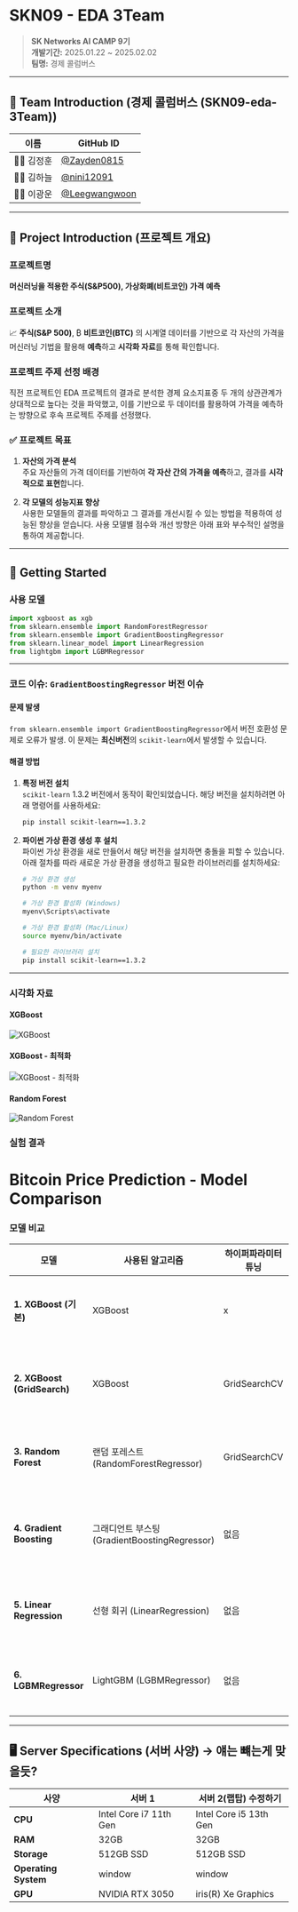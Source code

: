 # SKN09 - EDA 3Team

> **SK Networks AI CAMP 9기**  
> **개발기간:** 2025.01.22 ~ 2025.02.02  
> **팀명:** 경제 콜럼버스  

---

## 📢 Team Introduction (**경제 콜럼버스 (SKN09-eda-3Team)**)
| 이름      | GitHub ID                          |
|-----------|------------------------------------|
| 🧑‍💻 김정훈  | [@Zayden0815](https://github.com/Zayden0815) |
| 👩‍💻 김하늘  | [@nini12091](https://github.com/nini12091)        |
| 👩‍💻 이광운  | [@Leegwangwoon](https://github.com/Leegwangwoon)          |

---

## 🎯 Project Introduction (프로젝트 개요)

### 프로젝트명
**머신러닝을 적용한 주식(S&P500), 가상화폐(비트코인) 가격 예측**

### 프로젝트 소개
📈 **주식(S&P 500)**, ₿ **비트코인(BTC)** 의 시계열 데이터를 기반으로 각 자산의 가격을 머신러닝 기법을 활용해 **예측**하고 **시각화 자료**를 통해 확인합니다.

### 프로젝트 주제 선정 배경
직전 프로젝트인 EDA 프로젝트의 결과로 분석한 경제 요소지표중 두 개의 상관관계가 상대적으로 높다는 것을 파악했고, 이를 기반으로 두 데이터를 활용하여 가격을 예측하는 방향으로 후속 프로젝트 주제를 선정했다.

### ✅ 프로젝트 목표
1. **자산의 가격 분석**  
   주요 자산들의 가격 데이터를 기반하여 **각 자산 간의 가격을 예측**하고, 결과를 **시각적으로 표현**합니다.

2. **각 모델의 성능지표 향상**  
   사용한 모델들의 결과를 파악하고 그 결과를 개선시킬 수 있는 방법을 적용하여 성능된 향상을 얻습니다.
   사용 모델별 점수와 개선 방향은 아래 표와 부수적인 설명을 통하여 제공합니다.
---

## 🚀 Getting Started 

### 사용 모델 
```python
import xgboost as xgb
from sklearn.ensemble import RandomForestRegressor
from sklearn.ensemble import GradientBoostingRegressor
from sklearn.linear_model import LinearRegression
from lightgbm import LGBMRegressor
```
---
### 코드 이슈: `GradientBoostingRegressor` 버전 이슈

#### 문제 발생
`from sklearn.ensemble import GradientBoostingRegressor`에서 버전 호환성 문제로 오류가 발생. 이 문제는 **최신버전**의 `scikit-learn`에서 발생할 수 있습니다.

#### 해결 방법

1. **특정 버전 설치**  
   `scikit-learn` 1.3.2 버전에서 동작이 확인되었습니다. 해당 버전을 설치하려면 아래 명령어를 사용하세요:
   
   ```bash
   pip install scikit-learn==1.3.2
   
2. **파이썬 가상 환경 생성 후 설치**  
   파이썬 가상 환경을 새로 만들어서 해당 버전을 설치하면 충돌을 피할 수 있습니다. 아래 절차를 따라 새로운 가상 환경을 생성하고 필요한 라이브러리를 설치하세요:

   ```bash
   # 가상 환경 생성
   python -m venv myenv

   # 가상 환경 활성화 (Windows)
   myenv\Scripts\activate

   # 가상 환경 활성화 (Mac/Linux)
   source myenv/bin/activate

   # 필요한 라이브러리 설치
   pip install scikit-learn==1.3.2
---
### 시각화 자료
#### XGBoost
![XGBoost](image/xgboost.png)
#### XGBoost - 최적화
![XGBoost - 최적화](image/xgboost_opt.png)
#### Random Forest
![Random Forest](image/randomforest_gw.png)



### 실험 결과
# Bitcoin Price Prediction - Model Comparison
### 모델 비교
| **모델**                    | **사용된 알고리즘**                                | **하이퍼파라미터 튜닝**     | **RMSE**              | **주요 특징**                                                                 |
|---------------------------|-------------------------------------------------|------------------------|----------------------|---------------------------------------------------------------------------|
| **1. XGBoost (기본)**       | XGBoost                                          | x                      | 𝑅𝑀𝑆𝐸:  580.0029918279143    | - 기본 XGBoost 회귀 모델<br> - 기본 학습률과 트리 개수                      |
| **2. XGBoost (GridSearch)** | XGBoost                                          | GridSearchCV            | 𝑅𝑀𝑆𝐸: 167.50863485151848    | - `GridSearchCV`로 최적 파라미터 튜닝<br> - 교차 검증을 통한 최적화          |
| **3. Random Forest**       | 랜덤 포레스트 (RandomForestRegressor)            | GridSearchCV            | 𝑅𝑀𝑆𝐸: 697.7323878267981     | - 앙상블 모델<br> - 여러 트리를 결합하여 예측<br> - 비선형 관계에 강함         |
| **4. Gradient Boosting**   | 그래디언트 부스팅 (GradientBoostingRegressor)     | 없음                    | 𝑅𝑀𝑆𝐸: [값 입력]    | - 부스팅 기법을 사용한 앙상블 모델<br> - 예측 정확도가 높고, 과적합 방지에 유리 |
| **5. Linear Regression**   | 선형 회귀 (LinearRegression)                     | 없음                    | 𝑅𝑀𝑆𝐸: [값 입력]    | - 선형 관계 가정<br> - 상대적으로 단순하고 빠른 모델                        |
| **6. LGBMRegressor**       | LightGBM (LGBMRegressor)                        | 없음                    | 𝑅𝑀𝑆𝐸: [값 입력]    | - 빠르고 효율적인 학습<br> - 대규모 데이터셋에서 뛰어난 성능               |

---


## 🖥️ Server Specifications (서버 사양) -> 얘는 뺴는게 맞을듯?

| 사양               | 서버 1                      | 서버 2(랩탑)   수정하기                |
|--------------------|-----------------------------|-----------------------------|
| **CPU**            | Intel Core i7 11th Gen       | Intel Core i5 13th Gen           |
| **RAM**            | 32GB                       | 32GB                    |
| **Storage**        | 512GB SSD                   |512GB SSD                       |
| **Operating System**| window                  | window                 |
| **GPU**            | NVIDIA RTX 3050           | iris(R) Xe Graphics            |

